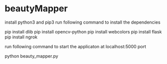 # beautyMapper

install python3 and pip3
run following command to install the dependencies

pip install dlib
pip install opencv-python
pip install webcolors
pip install flask
pip install ngrok

run following command to start the applicaton at localhost:5000 port

python beauty_mapper.py